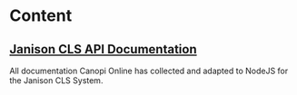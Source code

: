 # Content

## [Janison CLS API Documentation](/janison/)
All documentation Canopi Online has collected and adapted to NodeJS for the Janison CLS System.